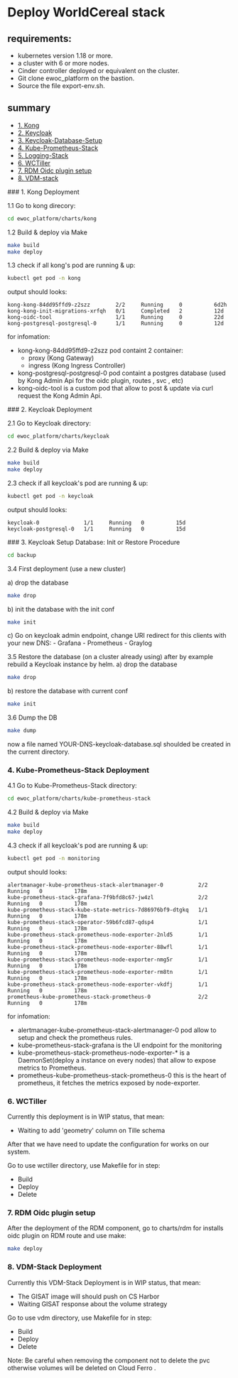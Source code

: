 # Deploy WorldCereal stack

## requirements:

- kubernetes version 1.18 or more.
- a cluster with 6 or more nodes.
- Cinder controller deployed or equivalent on the cluster.
- Git clone ewoc_platform on the bastion.
- Source the file export-env.sh.

## summary


- [1. Kong](#1-.-kong-deployment)
- [2. Keycloak](#2.-keycloak-deployment)
- [3. Keycloak-Database-Setup](#.3.-Keycloak-Setup-Database:-Init-or-Restore-Procedure)
- [4. Kube-Prometheus-Stack](#4.-Kube-Prometheus-Stack-Deployment)
- [5. Logging-Stack](#./charts/logging/readMe.md#deploy-log-stack-worldcereal)
- [6. WCTiller](#.6.-Keycloak-Setup-Database:-Init-or-Restore-Procedur)
- [7. RDM Oidc plugin setup](#7.-RDM-Oidc-plugin-setup)
- [8. VDM-stack](#7.-RDM-Oidc-plugin-setup)


### 1. Kong Deployment 

1.1 Go to kong direcory:
```sh
cd ewoc_platform/charts/kong  
```

1.2 Build & deploy via Make
```sh
make build
make deploy
```
1.3 check if all kong's pod are running & up:
```sh
kubectl get pod -n kong
```
output should looks:
```
kong-kong-84dd95ffd9-z2szz        2/2     Running     0          6d2h
kong-kong-init-migrations-xrfqh   0/1     Completed   2          12d
kong-oidc-tool                    1/1     Running     0          22d
kong-postgresql-postgresql-0      1/1     Running     0          12d

```
for infomation: 
- kong-kong-84dd95ffd9-z2szz pod containt 2 container:
    - proxy (Kong Gateway)
    - ingress (Kong Ingress Controller)
- kong-postgresql-postgresql-0 pod  containt a postgres database (used by Kong Admin Api for the oidc plugin, routes , svc , etc)
- kong-oidc-tool is a custom pod that allow to post & update via curl request the Kong Admin Api.

### 2. Keycloak Deployment 

2.1 Go to Keycloak directory:
```sh
cd ewoc_platform/charts/keycloak  
```

2.2 Build & deploy via Make
```sh
make build
make deploy
```
2.3 check if all keycloak's pod are running & up:
```sh
kubectl get pod -n keycloak
```
output should looks:
```
keycloak-0              1/1     Running   0          15d
keycloak-postgresql-0   1/1     Running   0          15d
```

### 3. Keycloak Setup Database: Init or Restore Procedure
```sh
cd backup
```

3.4 First deployment (use a new cluster)

a) drop the database
```sh
make drop
```
b) init the database with the init conf
```sh
make init
```

c) Go on keycloak admin endpoint, change URI redirect for this clients with your new DNS:
    - Grafana
    - Prometheus
    - Graylog


3.5 Restore the database (on a cluster already using) after by example rebuild a Keycloak instance by helm.
a) drop the database
```sh
make drop
```
b) restore the database with current conf
```sh
make init
```

3.6 Dump the DB 

```sh
make dump
```
now a file named YOUR-DNS-keycloak-database.sql shoulded be created in the current directory.


### 4. Kube-Prometheus-Stack Deployment
4.1 Go to Kube-Prometheus-Stack directory:
```sh
cd ewoc_platform/charts/kube-prometheus-stack  
```

4.2 Build & deploy via Make
```sh
make build
make deploy
```
4.3 check if all keycloak's pod are running & up:
```sh
kubectl get pod -n monitoring
```
output should looks:
```
alertmanager-kube-prometheus-stack-alertmanager-0           2/2     Running   0          178m
kube-prometheus-stack-grafana-7f9bfd8c67-jw4zl              2/2     Running   0          178m
kube-prometheus-stack-kube-state-metrics-7d86976bf9-dtgkq   1/1     Running   0          178m
kube-prometheus-stack-operator-59b6fcd87-qdsp4              1/1     Running   0          178m
kube-prometheus-stack-prometheus-node-exporter-2nld5        1/1     Running   0          178m
kube-prometheus-stack-prometheus-node-exporter-88wfl        1/1     Running   0          178m
kube-prometheus-stack-prometheus-node-exporter-nmg5r        1/1     Running   0          178m
kube-prometheus-stack-prometheus-node-exporter-rm8tn        1/1     Running   0          178m
kube-prometheus-stack-prometheus-node-exporter-vkdfj        1/1     Running   0          178m
prometheus-kube-prometheus-stack-prometheus-0               2/2     Running   0          178m
```
for infomation: 
- alertmanager-kube-prometheus-stack-alertmanager-0 pod allow to setup and check the prometheus rules.
- kube-prometheus-stack-grafana is the UI endpoint for the monitoring 
- kube-prometheus-stack-prometheus-node-exporter-* is a DaemonSet(deploy a instance on every nodes) that allow to expose metrics to Prometheus. 
- prometheus-kube-prometheus-stack-prometheus-0  this is the heart of prometheus, it fetches the metrics exposed by node-exporter.

### 6. WCTiller
Currently this deployment is in WIP status, that mean:
- Waiting to add 'geometry' column on Tille schema

After that we have need to update the configuration for works on our system.

Go to use wctiller directory, use Makefile for in step:
- Build
- Deploy
- Delete


### 7. RDM Oidc plugin setup

After the deployment of the RDM component, go to charts/rdm for installs oidc plugin on RDM route and use make:
```sh
make deploy
```

### 8. VDM-Stack Deployment

Currently this  VDM-Stack Deployment is in WIP status, that mean:
- The GISAT image will should push on CS Harbor
- Waiting GISAT response about the volume strategy


Go to use vdm directory, use Makefile for in step:
- Build
- Deploy
- Delete

Note:
Be careful when removing the component not to delete the pvc otherwise volumes will be deleted on Cloud Ferro .

